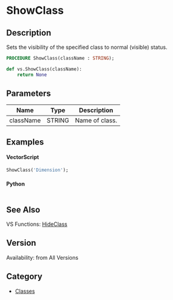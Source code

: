# ShowClass

## Description
Sets the visibility of the specified class to normal (visible) status.

```pascal
PROCEDURE ShowClass(className : STRING);
```

```python
def vs.ShowClass(className):
    return None
```

## Parameters
|Name|Type|Description|
|---|---|---|
|className|STRING|Name of class.|

## Examples
#### VectorScript ####
```pascal
ShowClass('Dimension');
```
#### Python ####
```python

```

## See Also
VS Functions:
[HideClass](HideClass.md)

## Version
Availability: from All Versions

## Category
* [Classes](../Categories/Classes.md)
